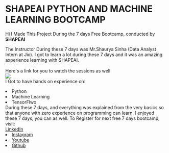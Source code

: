 # SHAPEAI PYTHON AND MACHINE LEARNING BOOTCAMP
Hi I Made This Project During the 7 days Free Bootcamp, conducted by <b> SHAPEAI</b>

 The Instructor During these 7 days was Mr.Shaurya Sinha (Data Analyst Intern at Jio). I got to learn a lot during these 7 days and it was an amazing axperience learning with SHAPEAI.
 <br><br>Here's a link for you to watch the sessions as well <br>
 <a href="https://www.youtube.com/watch?v=ygcpjxUQOBM&list=PL7zl8TDRnbulkeQlgM8Ggz9UcnhaeIkDp"><img src="https://github.com/ShapeAI/PYTHON-AND-DATA-ANALYTICS/blob/main/YOUTUBE%20THUMBNAIL-5.png"></a>
<br> I Got to have hands on experience on:
<li>Python
<li>Machine Learning
<li>TensorFlwo
<br>During these 7 days, and everything was explained from the very basics so that anyone with zero experience on programming can learn.
I enjoyed these 7 days, you can as well. To Register for next free 7 days bootcamp, visit:<br> <a href="https:/www.shapeai.tech/>www.shapeai.tech</a><br>
<li><a href="https://in.linkedin.com/company/shapeai">LinkedIn</a>
<li><a href="https://www.instagram.com/shape.ai/?hl=en">Instagram</a>
<li><a href="https://www.youtube.com/c/DevTownIndia/">Youtube</a>
<li><a href="https://github.com/ShapeAI">Github</a>

 
